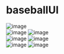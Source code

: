 # baseballUI


![image](https://user-images.githubusercontent.com/24362003/45958308-81c31400-bfed-11e8-86b0-ff923456eed8.png) 
</br>
![image](https://user-images.githubusercontent.com/24362003/45958309-81c31400-bfed-11e8-88c5-8c83176ede11.png) 
![image](https://user-images.githubusercontent.com/24362003/45958311-825baa80-bfed-11e8-8048-db49b6b894df.png) 
</br>
![image](https://user-images.githubusercontent.com/24362003/45958312-825baa80-bfed-11e8-9336-14c2de2b7345.png)
![image](https://user-images.githubusercontent.com/24362003/45958313-825baa80-bfed-11e8-883c-88b6a92076c5.png)
</br>
![image](https://user-images.githubusercontent.com/24362003/45958314-82f44100-bfed-11e8-8614-664e8b46b6f8.png)
![image](https://user-images.githubusercontent.com/24362003/45958315-82f44100-bfed-11e8-8dc7-ad5c202aa704.png)











